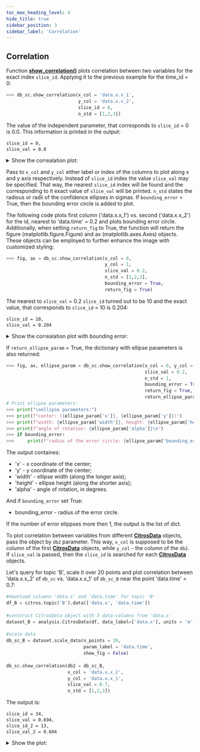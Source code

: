 ```yaml
---
toc_max_heading_level: 4
hide_title: true
sidebar_position: 3
sidebar_label: 'Correlation'
---
```


## Correlation

Function [**show_correlation()**](../documentation/error_analysis/citros_data.md#citros_data_analysis.error_analysis.citros_data.CitrosData.show_correlation) plots correlation between two variables for the exact index `slice_id`. Applying it to the previous example for the time_id = 0:
```python
>>> db_sc.show_correlation(x_col = 'data.x.x_1',
                           y_col = 'data.x.x_2',
                           slice_id = 0,
                           n_std = [1,2,3])
```
The value of the independent parameter, that corresponds to `slice_id` = 0 is 0.0. This information is printed in the output:
```text
slice_id = 0,
slice_val = 0.0
```
<details>
    <summary>Show the correalation plot:</summary>

![fig7](img/fig7.png "Fig7")
</details>

Pass to `x_col` and `y_col` either label or index of the columns to plot along x and y axis respectively. Instead of `slice_id` index the value `slice_val` may be specified. That way, the nearest `slice_id` index will be found and the corresponding to it exact value of `slice_val` will be printed. `n_std` states the radious or radii of the confidence ellipses in sigmas. If `bounding_error` = True, then the bounding error circle is added to plot.

The following code plots first column ('data.x.x_1') vs. second ('data.x.x_2') for the id, nearest to 'data.time' = 0.2 and plots bounding error circle. Additionally, when setting `return_fig` to True, the function will return the figure (matplotlib.figure.Figure) and ax (matplotlib.axes.Axes) objects. These objects can be employed to further enhance the image with customized styling:

```python
>>> fig, ax = db_sc.show_correlation(x_col = 0,
                                     y_col = 1,
                                     slice_val = 0.2,
                                     n_std = [1,2,3],
                                     bounding_error = True,
                                     return_fig = True)
```
The nearest to `slice_val` = 0.2 `slice_id` turned out to be 10 and the exact value, that corresponds to `slice_id` = 10 is 0.204: 
```text
slice_id = 10,
slice_val = 0.204
```
<details>
    <summary>Show the correalation plot with bounding error:</summary>

![fig8](img/fig8.png "Fig8")
</details>

If `return_ellipse_param` = True, the dictionary with ellipse parameters is also returned:

```python
>>> fig, ax, ellipse_param = db_sc.show_correlation(x_col = 0, y_col = 1,
                                                    slice_val = 0.2,
                                                    n_std = 1,
                                                    bounding_error = True,
                                                    return_fig = True,
                                                    return_ellipse_param = True)
# Print ellipse parameters:
>>> print("\nellipse parameters:")
>>> print(f"center: ({ellipse_param['x']}, {ellipse_param['y']})")
>>> print(f"width: {ellipse_param['width']}, height: {ellipse_param['height']}")
>>> print(f"angle of rotation: {ellipse_param['alpha']}\n")
>>> if bounding_error:
>>>     print(f"radius of the error circle: {ellipse_param['bounding_error']}\n")
```

 The output containes:
- 'x' - x coordinate of the center;
- 'y' - y coordinate of the center;
- 'width' - ellipse width (along the longer axis);
- 'height' - ellipse height (along the shorter axis);
- 'alpha' - angle of rotation, in degrees.
            
And if `bounding_error` set True:
- bounding_error - radius of the error circle.

If the number of error elippses more then 1, the output is the list of dict.

To plot correlation between variables from different [**CitrosData**](statistics.md#citrosdata-object) objects, pass the object by `db2` parameter. This way, `x_col` is supposed to be the column of the first [**CitrosData**](statistics.md#citrosdata-object) objects, while `y_col` - the column of the `db2`. If `slice_val` is passed, then the `slice_id` is searched for each [**CitrosData**](statistics.md#citrosdata-object) objects.

Let's query for topic 'B', scale it over 20 points and plot correlation between 'data.x.x_2' of `db_sc` vs. 'data.x.x_1' of `db_sc_B` near the point 'data.time' = 0.7:

```python
#download columns 'data.x' and 'data.time' for topic 'B'
df_B = citros.topic('B').data(['data.x', 'data.time'])

#construct CitrosData object with 3 data-columns from 'data.x'
dataset_B = analysis.CitrosData(df, data_label=['data.x'], units = 'm')

#scale data
db_sc_B = dataset.scale_data(n_points = 20, 
                             param_label = 'data.time', 
                             show_fig = False)
                             
db_sc.show_correlation(db2 = db_sc_B,
                       x_col = 'data.x.x_2',
                       y_col = 'data.x.x_1',
                       slice_val = 0.7,
                       n_std = [1,2,3])
```
The output is:
```text
slice_id = 34,
slice_val = 0.694,
slice_id_2 = 13,
slice_val_2 = 0.684
```
<details>
    <summary>Show the plot:</summary>

![fig10](img/fig10.png "Fig10")
</details>
